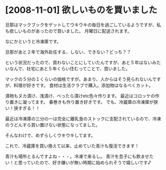 # [2008-11-01] 欲しいものを買いました


旦那はマックブックをゲットしてウキウキの毎日を過ごしているようですが、私も欲しいものがあったので買いました。
月曜日に配送されます。

なにかというと冷凍庫です。

旦那があと２年で海外赴任する、しない、できない？どっち？？

という状況だったので、買わないことにしていたんですが、あと５年はないみたいなんで、社宅にあと５年くらい住むってことで、買いました。

マックの５分の１くらいの価格ですが。あまり、人からはそう見られないんですが、料理が好きです。
食材は生活クラブで購入。添加物はなるべくカット。

漬物もヌカ漬け、浅漬け、べったら漬けetc色々作ります。
最近はコロッケの作り置きに凝ってます。
春巻きも作り置き好きです。
でも、冷蔵庫の冷凍庫が狭い！狭すぎる！！

最近は冷凍庫の三分の一は完全に離乳食のストックに支配されているので、冷凍のうどんすら買い置けない状態になってました。

そんなわけで、めずらしくウキウキしてます。

これで、冷蔵庫を買い換えて以来、止めていた青汁も復活できます！

青汁も場所とるんですよね・・・。冷凍で来るし。
青汁を息子にも飲ませたい！と思っていたので、好き嫌いが無い時期に始められそうで嬉しいです♪

